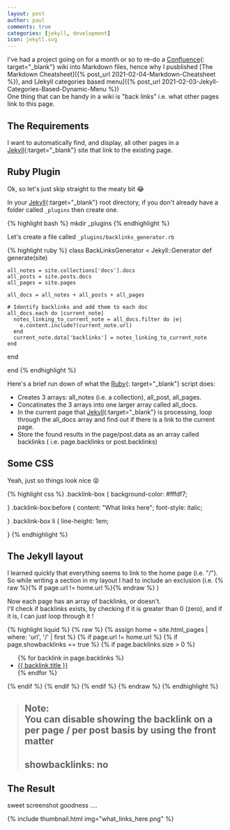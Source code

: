 ```yaml
---
layout: post
author: paul
comments: true
categories: [jekyll, development]
icon: jekyll.svg
---
```

I've had a project going on for a month or so to re-do a [Confluence](https://www.atlassian.com/software/confluence){: target="_blank"} wiki into Markdown files, hence why I pusblished [The Markdown Cheatsheet]({% post_url 2021-02-04-Markdown-Cheatsheet %}), and [Jekyll categories based menu]({% post_url 2021-02-03-Jekyll-Categories-Based-Dynamic-Menu %})  
One thing that can be handy in a wiki is "back links" i.e. what other pages link to this page.  

## The Requirements

I want to automatically find, and display, all other pages in a [Jekyll](https://jekyllrb.com/){:target="_blank"} site that link to the existing page.

## Ruby Plugin

Ok, so let's just skip straight to the meaty bit 😂  

In your [Jekyll](https://jekyllrb.com/){:target="_blank"} root directory, if you don't already have a folder called `_plugins` then create one.  

{% highlight bash %}
mkdir _plugins
{% endhighlight %}

Let's create a file called `_plugins/backlinks_generator.rb`  

{% highlight ruby %}
class BackLinksGenerator < Jekyll::Generator
  def generate(site)

    all_notes = site.collections['docs'].docs
    all_posts = site.posts.docs
    all_pages = site.pages

    all_docs = all_notes + all_posts + all_pages 

    # Identify backlinks and add them to each doc
    all_docs.each do |current_note|
      notes_linking_to_current_note = all_docs.filter do |e|
        e.content.include?(current_note.url)
      end
      current_note.data['backlinks'] = notes_linking_to_current_note
    end

  end

end
{% endhighlight %}

Here's a brief run down of what the [Ruby](https://www.ruby-lang.org){: target="_blank"} script does:
* Creates 3 arrays: all_notes (i.e. a collection), all_post, all_pages.
* Concatinates the 3 arrays into one larger array called all_docs.
* In the current page that [Jekyll](https://jekyllrb.com/){:target="_blank"} is processing, loop through the all_docs array and find out if there is a link to the current page.
* Store the found results in the page/post.data as an array called backlinks ( i.e. page.backlinks or post.backlinks)

## Some CSS

Yeah, just so things look nice 😝  

{% highlight css %}
.backlink-box {
        background-color: #fffdf7;
        
}
.backlink-box:before {
        content: "What links here";
            font-style: italic;
            
}
.backlink-box li {
        line-height: 1em;
        
}
{% endhighlight %}

## The Jekyll layout

I learned quickly that everything seems to link to the home page (i.e. "/").  
So while writing a section in my layout I had to include an exclusion (i.e. {% raw %}{% if page.url != home.url %}{% endraw %} )  

Now each page has an array of backlinks, or doesn't.  
I'll check if backlinks exists, by checking if it is greater than 0 (zero), and if it is, I can just loop through it !  

{% highlight liquid %}
{% raw %}
{% assign home = site.html_pages | where: 'url', '/' | first %}
{% if page.url != home.url %}
    {% if page.showbacklinks == true %}
        {% if page.backlinks.size > 0 %}
            <div class="backlink-box">
                <ul>
                {% for backlink in page.backlinks %}
                    <li><a href="{{ site.url }}{{ backlink.url }}">{{ backlink.title }}</a></li>
                {% endfor %}
                </ul>
            </div>
        {% endif %}
    {% endif %}
{% endif %}
{% endraw %}
{% endhighlight %}

> Note:  
> You can disable showing the backlink on a per page / per post basis by using the front matter  
> ---  
> showbacklinks: no  
> ---  
>

## The Result

sweet screenshot goodness ....   

{% include thumbnail.html img="what_links_here.png" %}    


